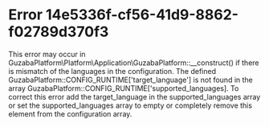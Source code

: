 # Error 14e5336f-cf56-41d9-8862-f02789d370f3

This error may occur in GuzabaPlatform\Platform\Application\GuzabaPlatform::__construct() if there is mismatch of the languages in the configuration.
The defined GuzabaPlatform::CONFIG_RUNTIME['target_language'] is not found in the array GuzabaPlatform::CONFIG_RUNTIME['supported_languages].
To correct this error add the target_language in the supported_languages array or set the supported_languages array to empty or completely remove this element from the configuration array.